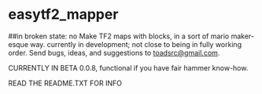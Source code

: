 # easytf2_mapper
##in broken state: no
Make TF2 maps with blocks, in a sort of mario maker-esque way. currently in development; not close to being in fully working order. Send bugs, ideas, and suggestions to toadsrc@gmail.com.
<p>
CURRENTLY IN BETA 0.0.8, functional if you have fair hammer know-how.
<p>
READ THE README.TXT FOR INFO
